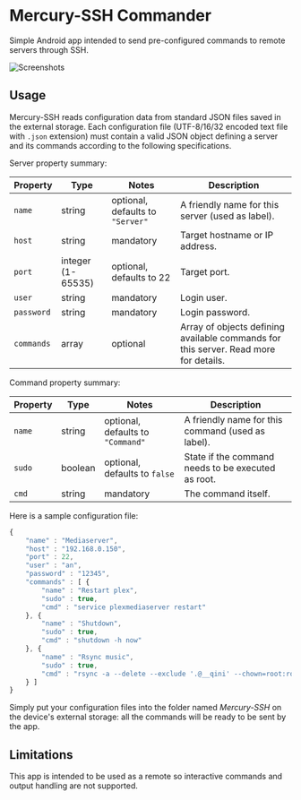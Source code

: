 # Mercury-SSH Commander

Simple Android app intended to send pre-configured commands to remote servers through SSH.

![Screenshots](https://github.com/Skarafaz/mercury/blob/master/art/screen.png)

## Usage

Mercury-SSH reads configuration data from standard JSON files saved in the external storage.
Each configuration file (UTF-8/16/32 encoded text file with `.json` extension) must contain a valid
JSON object defining a server and its commands according to the following specifications.

Server property summary:

Property | Type | Notes | Description
---------|------|-------|------------
`name` | string | optional, defaults to `"Server"` | A friendly name for this server (used as label).
`host` | string | mandatory | Target hostname or IP address.
`port` | integer (1-65535) | optional, defaults to 22 | Target port.
`user` | string | mandatory | Login user.
`password` | string | mandatory | Login password.
`commands` | array | optional | Array of objects defining available commands for this server. Read more for details.

Command property summary:

Property | Type | Notes | Description
---------|------|-------|------------
`name` | string | optional, defaults to `"Command"` | A friendly name for this command (used as label).
`sudo` | boolean | optional, defaults to `false` | State if the command needs to be executed as root.
`cmd` | string | mandatory | The command itself.

Here is a sample configuration file:

```javascript
{
    "name" : "Mediaserver",
    "host" : "192.168.0.150",
    "port" : 22,
    "user" : "an",
    "password" : "12345",
    "commands" : [ {
        "name" : "Restart plex",
        "sudo" : true,
        "cmd" : "service plexmediaserver restart"
    }, {
        "name" : "Shutdown",
        "sudo" : true,
        "cmd" : "shutdown -h now"
    }, {
        "name" : "Rsync music",
        "sudo" : true,
        "cmd" : "rsync -a --delete --exclude '.@__qini' --chown=root:root --chmod=D775,F664 /mnt/nas/music/ /var/data/music/"
    } ]
}
```

Simply put your configuration files into the folder named *Mercury-SSH* on the device's external storage:
all the commands will be ready to be sent by the app.

## Limitations

This app is intended to be used as a remote so interactive commands and output handling are not supported.